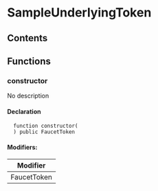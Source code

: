 # SampleUnderlyingToken

## Contents

<!-- START doctoc -->
<!-- END doctoc -->

## Functions

### constructor

No description

#### Declaration

```solidity
  function constructor(
  ) public FaucetToken
```

#### Modifiers:

| Modifier    |
| ----------- |
| FaucetToken |
